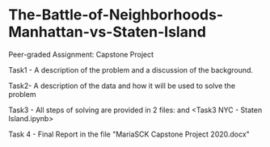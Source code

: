 # The-Battle-of-Neighborhoods-Manhattan-vs-Staten-Island
Peer-graded Assignment: Capstone Project 

Task1 - A description of the problem and a discussion of the background.

Task2- A description of the data and how it will be used to solve the problem

Task3 - All steps of solving are provided in 2 files: <Task3 NYC- Manhattan.ipynb> and  <Task3 NYC - Staten Island.ipynb>
  
Task 4 - Final Report in the file "MariaSCK Capstone Project 2020.docx"  

